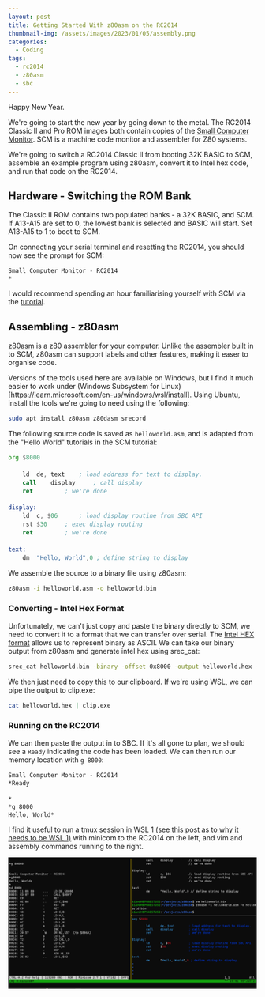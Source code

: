 ```yaml
---
layout: post
title: Getting Started With z80asm on the RC2014
thumbnail-img: /assets/images/2023/01/05/assembly.png
categories:
  - Coding
tags: 
  - rc2014
  - z80asm
  - sbc
---
```


Happy New Year.

We're going to start the new year by going down to the metal.  The RC2014 Classic 
II and Pro ROM images both contain copies of the [Small Computer Monitor](https://smallcomputercentral.com/small-computer-monitor/). 
SCM is a machine code monitor and assembler for Z80 systems.

We're going to switch a RC2014 Classic II from booting 32K BASIC to SCM, 
assemble an example program using z80asm, convert it to Intel hex code, and 
run that code on the RC2014.

## Hardware - Switching the ROM Bank

The Classic II ROM contains two populated banks - a 32K BASIC, and SCM.  If A13-A15 are set to 0, the lowest bank is selected and BASIC will start.  Set A13-A15 to 1 to boot to SCM.

On connecting your serial terminal and resetting the RC2014, you should now 
see the prompt for SCM:

```
Small Computer Monitor - RC2014
*
```

I would recommend spending an hour familiarising yourself with SCM 
via the [tutorial](https://smallcomputercentral.files.wordpress.com/2018/05/scmon-v1-0-tutorial-e1-0-0.pdf).

## Assembling - z80asm

[z80asm](https://www.nongnu.org/z80asm/) is a z80 assembler for your computer.  Unlike 
the assembler built in to SCM, z80asm can support labels and other features, making it easer to 
organise code.

Versions of the tools used here are available on Windows, but I find it much easier to work under (Windows 
Subsystem for Linux)[https://learn.microsoft.com/en-us/windows/wsl/install].  Using Ubuntu, install the tools we're going to need using the following:

```bash
sudo apt install z80asm z80dasm srecord
```

The following source code is saved as `helloworld.asm`, and is adapted from the 
"Hello World" tutorials in the SCM tutorial:

```asm
org $8000

	ld	de, text	; load address for text to display.
	call	display		; call display
	ret			; we're done

display:
	ld	c, $06		; load display routine from SBC API
	rst	$30		; exec display routing
	ret			; we're done

text:	
	dm	"Hello, World",0 ; define string to display
```

We assemble the source to a binary file using z80asm:

```bash
z80asm -i helloworld.asm -o helloworld.bin
```

### Converting - Intel Hex Format

Unfortunately, we can't just copy and paste the binary directly to SCM, we need to convert it 
to a format that we can transfer over serial.  The [Intel HEX format](https://en.wikipedia.org/wiki/Intel_HEX) 
allows us to represent binary as ASCII.  We can take our binary output from z80asm 
and generate intel hex using srec_cat:

```bash
srec_cat helloworld.bin -binary -offset 0x8000 -output helloworld.hex -intel -address-length=2
```

We then just need to copy this to our clipboard.  If we're using WSL, we can 
pipe the output to clip.exe:

```bash
cat helloworld.hex | clip.exe
```

### Running on the RC2014

We can then paste the output in to SBC. If it's all gone to plan, we should see a `Ready` indicating 
the code has been loaded.  We can then run our memory location with `g 8000`:

```
Small Computer Monitor - RC2014
*Ready

*
*g 8000
Hello, World*
```

I find it useful to run a tmux session in WSL 1 [(see this post as to why it needs to be WSL 1)](http://localhost:4000/2022-04-09-serial-on-windows-subsystem-for-linux-wsl/) with minicom to the RC2014 on the left, and vim and assembly commands running to the right.

![Sample layout of Tmux, Minicom and VIM](/assets/images/2023/01/05/assembly.png)